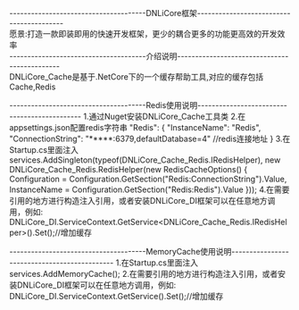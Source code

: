--------------------------------------DNLiCore框架-----------------------------------------  
愿景:打造一款即装即用的快速开发框架，更少的耦合更多的功能更高效的开发效率  
--------------------------------------介绍说明---------------------------------------------  
DNLiCore_Cache是基于.NetCore下的一个缓存帮助工具,对应的缓存包括Cache,Redis 
  
--------------------------------------Redis使用说明---------------------------------------------
1.通过Nuget安装DNLiCore_Cache工具类
2.在appsettings.json配置redis字符串
  "Redis": {
    "InstanceName": "Redis",
    "ConnectionString": "*****:6379,defaultDatabase=4" //redis连接地址
  }
3.在Startup.cs里面注入
    services.AddSingleton(typeof(DNLiCore_Cache_Redis.IRedisHelper), new DNLiCore_Cache_Redis.RedisHelper(new RedisCacheOptions()
            {
                Configuration = Configuration.GetSection("Redis:ConnectionString").Value,
                InstanceName = Configuration.GetSection("Redis:Redis").Value
            }));
4.在需要引用的地方进行构造注入引用，或者安装DNLiCore_DI框架可以在任意地方调用，例如:
DNLiCore_DI.ServiceContext.GetService<DNLiCore_Cache_Redis.IRedisHelper>().Set();//增加缓存


--------------------------------------MemoryCache使用说明---------------------------------------------
1.在Startup.cs里面注入
  services.AddMemoryCache();
2.在需要引用的地方进行构造注入引用，或者安装DNLiCore_DI框架可以在任意地方调用，例如:
DNLiCore_DI.ServiceContext.GetService<IMemoryCache>().Set();//增加缓存
